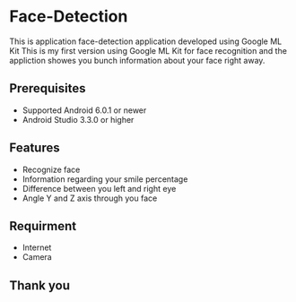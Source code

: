 # Face-Detection
This is application face-detection application developed using Google ML Kit 
This is my first version using Google ML Kit for face recognition and the appliction showes you bunch
information about your face right away.


## Prerequisites
* Supported Android 6.0.1 or newer
* Android Studio 3.3.0 or higher


## Features
* Recognize face
* Information regarding your smile percentage
* Difference between you left and right eye
* Angle Y and Z axis through you face

## Requirment 
* Internet 
* Camera

## Thank you 
